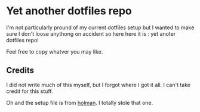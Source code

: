 # Yet another dotfiles repo
I'm not particularly pround of my current dotfiles setup but I wanted to make sure I don't loose anythong on accident so here here it is : yet anoter dotfiles repo!

Feel free to copy whatver you may like.

## Credits
I did not write much of this myself, but I forgot where I got it all. I can't take credit for this stuff.

Oh and the setup file is from [holman](https://github.com/holman/dotfiles). I totally stole that one.
